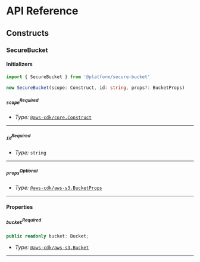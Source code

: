 # API Reference <a name="API Reference"></a>

## Constructs <a name="Constructs"></a>

### SecureBucket <a name="@platform/secure-bucket.SecureBucket"></a>

#### Initializers <a name="@platform/secure-bucket.SecureBucket.Initializer"></a>

```typescript
import { SecureBucket } from '@platform/secure-bucket'

new SecureBucket(scope: Construct, id: string, props?: BucketProps)
```

##### `scope`<sup>Required</sup> <a name="@platform/secure-bucket.SecureBucket.parameter.scope"></a>

- *Type:* [`@aws-cdk/core.Construct`](#@aws-cdk/core.Construct)

---

##### `id`<sup>Required</sup> <a name="@platform/secure-bucket.SecureBucket.parameter.id"></a>

- *Type:* `string`

---

##### `props`<sup>Optional</sup> <a name="@platform/secure-bucket.SecureBucket.parameter.props"></a>

- *Type:* [`@aws-cdk/aws-s3.BucketProps`](#@aws-cdk/aws-s3.BucketProps)

---



#### Properties <a name="Properties"></a>

##### `bucket`<sup>Required</sup> <a name="@platform/secure-bucket.SecureBucket.property.bucket"></a>

```typescript
public readonly bucket: Bucket;
```

- *Type:* [`@aws-cdk/aws-s3.Bucket`](#@aws-cdk/aws-s3.Bucket)

---





